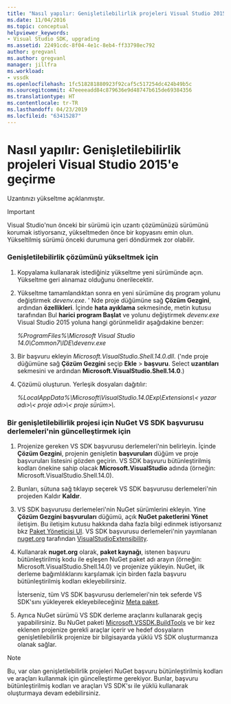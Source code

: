 ```yaml
---
title: "Nasıl yapılır: Genişletilebilirlik projeleri Visual Studio 2015'e geçirme | Microsoft Docs"
ms.date: 11/04/2016
ms.topic: conceptual
helpviewer_keywords:
- Visual Studio SDK, upgrading
ms.assetid: 22491cdc-8f04-4e1c-8eb4-ff33798ec792
author: gregvanl
ms.author: gregvanl
manager: jillfra
ms.workload:
- vssdk
ms.openlocfilehash: 1fc518281880923f92caf5c517254dc424b49b5c
ms.sourcegitcommit: 47eeeeadd84c879636e9d48747b615de69384356
ms.translationtype: HT
ms.contentlocale: tr-TR
ms.lasthandoff: 04/23/2019
ms.locfileid: "63415287"
---
```

# <a name="how-to-migrate-extensibility-projects-to-visual-studio-2015"></a>Nasıl yapılır: Genişletilebilirlik projeleri Visual Studio 2015'e geçirme
Uzantınızı yükseltme açıklanmıştır.

> [!IMPORTANT]
> Visual Studio'nun önceki bir sürümü için uzantı çözümünüzü sürümünü korumak istiyorsanız, yükseltmeden önce bir kopyasını emin olun. Yükseltilmiş sürümü önceki durumuna geri döndürmek zor olabilir.

### <a name="to-upgrade-an-extensibility-solution"></a>Genişletilebilirlik çözümünü yükseltmek için

1. Kopyalama kullanarak istediğiniz yükseltme yeni sürümünde açın. Yükseltme geri alınamaz olduğunu önerilecektir.

2. Yükseltme tamamlandıktan sonra en yeni sürümüne dış program yolunu değiştirmek *devenv.exe*. ' Nde proje düğümüne sağ **Çözüm Gezgini**, ardından **özellikleri**. İçinde **hata ayıklama** sekmesinde, metin kutusu tarafından Bul **harici program Başlat** ve yolunu değiştirmek *devenv.exe* Visual Studio 2015 yoluna hangi görünmelidir aşağıdakine benzer:

     *%ProgramFiles%\Microsoft Visual Studio 14.0\Common7\IDE\devenv.exe*

3. Bir başvuru ekleyin *Microsoft.VisualStudio.Shell.14.0.dll*. ('nde proje düğümüne sağ **Çözüm Gezgini** seçip **Ekle** > **başvuru**. Select **uzantıları** sekmesini ve ardından **Microsoft.VisualStudio.Shell.14.0**.)

4. Çözümü oluşturun. Yerleşik dosyaları dağıtılır:

     *%LocalAppData%\Microsoft\VisualStudio.14.0Exp\Extensions\\< yazar adı\>\\< proje adı\>\\< proje sürüm\>\\*.

### <a name="to-update-an-extensibility-project-to-nuget-vs-sdk-reference-assemblies"></a>Bir genişletilebilirlik projesi için NuGet VS SDK başvurusu derlemeleri'nin güncelleştirmek için

1. Projenize gereken VS SDK başvurusu derlemeleri'nin belirleyin.  İçinde **Çözüm Gezgini**, projenin genişletin **başvuruları** düğüm ve proje başvuruları listesini gözden geçirin.  VS SDK başvuru bütünleştirilmiş kodları önekine sahip olacak **Microsoft.VisualStudio** adında (örneğin: Microsoft.VisualStudio.Shell.14.0).

2. Bunları, sütuna sağ tıklayıp seçerek VS SDK başvurusu derlemeleri'nin projeden Kaldır **Kaldır**.

3. VS SDK başvurusu derlemeleri'nin NuGet sürümlerini ekleyin.  Yine **Çözüm Gezgini başvuruları** düğümü, açık **NuGet paketlerini Yönet** iletişim.  Bu iletişim kutusu hakkında daha fazla bilgi edinmek istiyorsanız bkz [Paket Yöneticisi UI](/NuGet/Tools/Package-Manager-UI). VS SDK başvurusu derlemeleri'nin yayımlanan [nuget.org](http://www.nuget.org) tarafından [VisualStudioExtensibility](http://www.nuget.org/profiles/VisualStudioExtensibility).

4. Kullanarak **nuget.org** olarak, **paket kaynağı**, istenen başvuru bütünleştirilmiş kodu ile eşleşen NuGet paket adı arayın (örneğin: Microsoft.VisualStudio.Shell.14.0) ve projenize yükleyin.  NuGet, ilk derleme bağımlılıklarını karşılamak için birden fazla başvuru bütünleştirilmiş kodları ekleyebilirsiniz.

     İsterseniz, tüm VS SDK başvurusu derlemeleri'nin tek seferde VS SDK'sını yükleyerek ekleyebileceğiniz [Meta paket](http://www.nuget.org/packages/VSSDK_Reference_Assemblies).

5. Ayrıca NuGet sürümü VS SDK derleme araçlarını kullanarak geçiş yapabilirsiniz. Bu NuGet paketi [Microsoft.VSSDK.BuildTools](http://www.nuget.org/packages/Microsoft.VSSDK.BuildTools) ve bir kez eklenen projenize gerekli araçlar içerir ve hedef dosyaların genişletilebilirlik projenize bir bilgisayarda yüklü VS SDK oluşturmanıza olanak sağlar.

> [!NOTE]
> Bu, var olan genişletilebilirlik projeleri NuGet başvuru bütünleştirilmiş kodları ve araçları kullanmak için güncelleştirme gerekiyor.  Bunlar, başvuru bütünleştirilmiş kodları ve araçları VS SDK'sı ile yüklü kullanarak oluşturmaya devam edebilirsiniz.